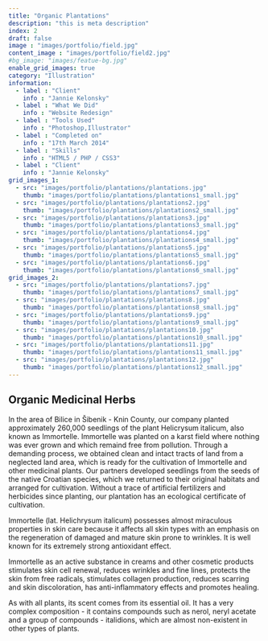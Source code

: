 ```yaml
---
title: "Organic Plantations"
description: "this is meta description"
index: 2
draft: false
image : "images/portfolio/field.jpg"
content_image : "images/portfolio/field2.jpg"
#bg_image: "images/featue-bg.jpg"
enable_grid_images: true
category: "Illustration"
information:
  - label : "Client"
    info : "Jannie Kelonsky"
  - label : "What We Did"
    info : "Website Redesign"
  - label : "Tools Used"
    info : "Photoshop,Illustrator"
  - label : "Completed on"
    info : "17th March 2014"
  - label : "Skills"
    info : "HTML5 / PHP / CSS3"
  - label : "Client"
    info : "Jannie Kelonsky"
grid_images_1: 
  - src: "images/portfolio/plantations/plantations.jpg"
    thumb: "images/portfolio/plantations/plantations1_small.jpg"
  - src: "images/portfolio/plantations/plantations2.jpg"
    thumb: "images/portfolio/plantations/plantations2_small.jpg"
  - src: "images/portfolio/plantations/plantations3.jpg"
    thumb: "images/portfolio/plantations/plantations3_small.jpg"
  - src: "images/portfolio/plantations/plantations4.jpg"
    thumb: "images/portfolio/plantations/plantations4_small.jpg"
  - src: "images/portfolio/plantations/plantations5.jpg"
    thumb: "images/portfolio/plantations/plantations5_small.jpg"
  - src: "images/portfolio/plantations/plantations6.jpg"
    thumb: "images/portfolio/plantations/plantations6_small.jpg"
grid_images_2:
  - src: "images/portfolio/plantations/plantations7.jpg"
    thumb: "images/portfolio/plantations/plantations7_small.jpg"
  - src: "images/portfolio/plantations/plantations8.jpg"
    thumb: "images/portfolio/plantations/plantations8_small.jpg"
  - src: "images/portfolio/plantations/plantations9.jpg"
    thumb: "images/portfolio/plantations/plantations9_small.jpg"
  - src: "images/portfolio/plantations/plantations10.jpg"
    thumb: "images/portfolio/plantations/plantations10_small.jpg"
  - src: "images/portfolio/plantations/plantations11.jpg"
    thumb: "images/portfolio/plantations/plantations11_small.jpg"
  - src: "images/portfolio/plantations/plantations12.jpg"
    thumb: "images/portfolio/plantations/plantations12_small.jpg"
---
```


## Organic Medicinal Herbs

In the area of Bilice in Šibenik - Knin County, our company planted approximately 260,000
seedlings of the plant Helicrysum italicum, also known as Immortelle. Immortelle was planted on a
karst field where nothing was ever grown and which remaind free from pollution. Through a demanding process, we
obtained clean and intact tracts of land from a neglected land area, which is ready for the cultivation of Immortelle and
other medicinal plants. Our partners developed seedlings from the seeds of the native Croatian
species, which we returned to their original habitats and arranged for cultivation. Without a
trace of artificial fertilizers and herbicides since planting, our plantation has an ecological certificate
of cultivation.

Immortelle (lat. Helichrysum italicum) possesses almost miraculous properties in skin care because it affects
all skin types with an emphasis on the regeneration of damaged and mature skin prone to wrinkles. It
is well known for its extremely strong antioxidant effect.

Immortelle as an active substance in creams and other cosmetic products stimulates skin cell
renewal, reduces wrinkles and fine lines, protects the skin from free radicals, stimulates collagen
production, reduces scarring and skin discoloration, has anti-inflammatory effects and promotes
healing.

As with all plants, its scent comes from its essential oil. It has a very complex composition - it
contains compounds such as nerol, neryl acetate and a group of compounds - italidions, which are
almost non-existent in other types of plants.